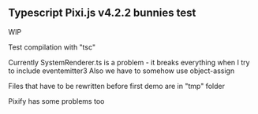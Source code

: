 ## Typescript Pixi.js v4.2.2 bunnies test ##

WIP

Test compilation with "tsc"

Currently SystemRenderer.ts is a problem - it breaks everything when I try to include eventemitter3
Also we have to somehow use object-assign

Files that have to be rewritten before first demo are in "tmp" folder

Pixify has some problems too
